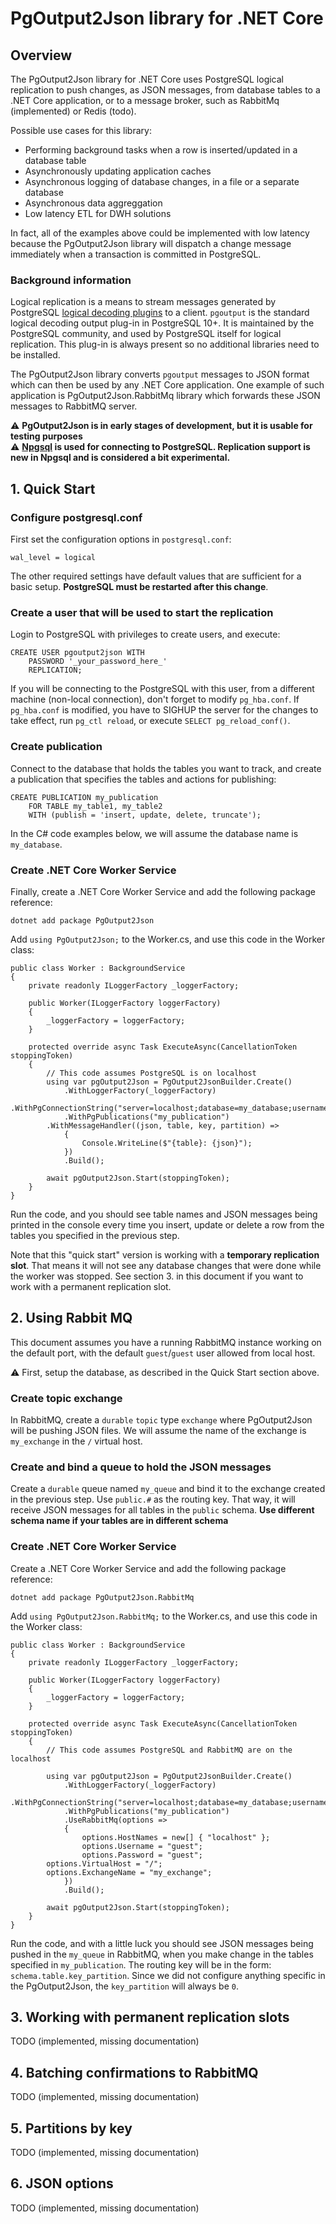 # PgOutput2Json library for .NET Core

## Overview
The PgOutput2Json library for .NET Core uses PostgreSQL logical replication to push changes, as JSON messages, from database tables to a .NET Core application, or to a message broker, such as RabbitMq (implemented) or Redis (todo). 

Possible use cases for this library:
- Performing background tasks when a row is inserted/updated in a database table
- Asynchronously updating application caches
- Asynchronous logging of database changes, in a file or a separate database
- Asynchronous data aggreggation
- Low latency ETL for DWH solutions

In fact, all of the examples above could be implemented with low latency because the PgOutput2Json library will dispatch a change message immediately when a transaction is committed in PostgreSQL.

### Background information
Logical replication is a means to stream messages generated by PostgreSQL [logical decoding plugins](https://www.postgresql.org/docs/current/logicaldecoding.html) to a client. `pgoutput` is the standard logical decoding output plug-in in PostgreSQL 10+. It is maintained by the PostgreSQL community, and used by PostgreSQL itself for logical replication. This plug-in is always present so no additional libraries need to be installed. 

The PgOutput2Json library converts `pgoutput` messages to JSON format which can then be used by any .NET Core application. One example of such application is PgOutput2Json.RabbitMq library which forwards these JSON messages to RabbitMQ server. 

⚠️ **PgOutput2Json is in early stages of development, but it is usable for testing purposes**  
⚠️ **[Npgsql](https://github.com/npgsql/npgsql) is used for connecting to PostgreSQL. Replication support is new in Npgsql and is considered a bit experimental.** 

## 1. Quick Start

### Configure postgresql.conf

First set the configuration options in `postgresql.conf`:
```
wal_level = logical
```
The other required settings have default values that are sufficient for a basic setup. **PostgreSQL must be restarted after this change**.

### Create a user that will be used to start the replication
Login to PostgreSQL with privileges to create users, and execute: 
```
CREATE USER pgoutput2json WITH
	PASSWORD '_your_password_here_'
	REPLICATION;
```
If you will be connecting to the PostgreSQL with this user, from a different machine (non-local connection), don't forget to modify `pg_hba.conf`. If `pg_hba.conf` is modified, you have to SIGHUP the server for the changes to take effect, run `pg_ctl reload`, or execute `SELECT pg_reload_conf()`.

### Create publication
Connect to the database that holds the tables you want to track, and create a publication that specifies the tables and actions for publishing:
```
CREATE PUBLICATION my_publication
    FOR TABLE my_table1, my_table2
    WITH (publish = 'insert, update, delete, truncate');
```
In the C# code examples below, we will assume the database name is `my_database`.

### Create .NET Core Worker Service
Finally, create a .NET Core Worker Service and add the following package reference:
```
dotnet add package PgOutput2Json
```
Add `using PgOutput2Json;` to the Worker.cs, and use this code in the Worker class:
```
public class Worker : BackgroundService
{
    private readonly ILoggerFactory _loggerFactory;

    public Worker(ILoggerFactory loggerFactory)
    {
        _loggerFactory = loggerFactory;
    }

    protected override async Task ExecuteAsync(CancellationToken stoppingToken)
    {
        // This code assumes PostgreSQL is on localhost
        using var pgOutput2Json = PgOutput2JsonBuilder.Create()
            .WithLoggerFactory(_loggerFactory)
            .WithPgConnectionString("server=localhost;database=my_database;username=pgoutput2json;password=_your_password_here_")
            .WithPgPublications("my_publication")
	    .WithMessageHandler((json, table, key, partition) =>
            {
                Console.WriteLine($"{table}: {json}");
            })
            .Build();

        await pgOutput2Json.Start(stoppingToken);
    }
}
```
Run the code, and you should see table names and JSON messages being printed in the console every time you insert, update or delete a row from the tables you specified in the previous step.

Note that this "quick start" version is working with a **temporary replication slot**. That means it will not see any database changes that were done while the worker was stopped. See section 3. in this document if you want to work with a permanent replication slot.

## 2. Using Rabbit MQ

This document assumes you have a running RabbitMQ instance working on the default port, with the default `guest`/`guest` user allowed from local host.

⚠️ First, setup the database, as described in the Quick Start section above.

### Create topic exchange
In RabbitMQ, create a `durable` `topic` type `exchange` where PgOutput2Json will be pushing JSON files. We will assume the name of the exchange is `my_exchange` in the `/` virtual host.

### Create and bind a queue to hold the JSON messages
Create a `durable` queue named `my_queue` and bind it to the exchange created in the previous step. Use `public.#` as the routing key. That way, it will receive JSON messages for all tables in the `public` schema. **Use different schema name if your tables are in different schema**

### Create .NET Core Worker Service
Create a .NET Core Worker Service and add the following package reference:
```
dotnet add package PgOutput2Json.RabbitMq
```
Add `using PgOutput2Json.RabbitMq;` to the Worker.cs, and use this code in the Worker class:
```
public class Worker : BackgroundService
{
    private readonly ILoggerFactory _loggerFactory;

    public Worker(ILoggerFactory loggerFactory)
    {
        _loggerFactory = loggerFactory;
    }

    protected override async Task ExecuteAsync(CancellationToken stoppingToken)
    {
        // This code assumes PostgreSQL and RabbitMQ are on the localhost
	
        using var pgOutput2Json = PgOutput2JsonBuilder.Create()
            .WithLoggerFactory(_loggerFactory)
            .WithPgConnectionString("server=localhost;database=my_database;username=pgoutput2json;password=_your_password_here_")
            .WithPgPublications("my_publication")
            .UseRabbitMq(options =>
            {
                options.HostNames = new[] { "localhost" };
                options.Username = "guest";
                options.Password = "guest";
		options.VirtualHost = "/";
		options.ExchangeName = "my_exchange";
            })
            .Build();

        await pgOutput2Json.Start(stoppingToken);
    }
}
```
Run the code, and with a little luck you should see JSON messages being pushed in the `my_queue` in RabbitMQ, when you make change in the tables specified in `my_publication`. The routing key will be in the form: `schema.table.key_partition`. Since we did not configure anything specific in the PgOutput2Json, the `key_partition` will always be `0`.

## 3. Working with permanent replication slots
TODO (implemented, missing documentation)

## 4. Batching confirmations to RabbitMQ
TODO (implemented, missing documentation)

## 5. Partitions by key
TODO (implemented, missing documentation)

## 6. JSON options
TODO (implemented, missing documentation)
